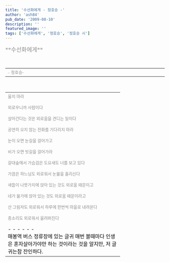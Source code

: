 ```yaml
---
title: '수선화에게 - 정호승 -'
author: 'ash84'
pub_date: '2009-08-10'
description: ''
featured_image: ''
tags: ['수선화에게', '정호승', '정호승 시']
---
```



<div style="TEXT-ALIGN: left">  
</div>  
<font color="#8e8e8e" face="돋움" size="4">**수선화에게**</font>

  
<font color="#8e8e8e"> </font>

  
<div style="TEXT-ALIGN: left">  
<table border="0" cellpadding="0" cellspacing="0" width="300">  
<tbody>  
<tr>  
<td width="570">  
<font color="#8e8e8e" face="돋움" size="2">– 정호승-</font>

</td></tr></tbody></table></div>  
<font color="#8e8e8e">  </font>

<div style="TEXT-ALIGN: left">  
<table border="0" cellpadding="0" cellspacing="0">  
<tbody>  
<tr>  
<td width="347">  
<font color="#8e8e8e" face="돋움" size="2">울지 마라</font>

  
<font color="#8e8e8e" face="돋움" size="2">외로우니까 사람이다</font>

  
<font color="#8e8e8e" face="돋움" size="2">살아간다는 것은 외로움을 견디는 일이다</font>

  
<font color="#8e8e8e" face="돋움" size="2">공연히 오지 않는 전화를 기다리지 마라</font>

  
<font color="#8e8e8e" face="돋움" size="2">눈이 오면 눈길을 걸어가고</font>

  
<font color="#8e8e8e" face="돋움" size="2">비가 오면 빗길을 걸어가라</font>

  
<font color="#8e8e8e" face="돋움" size="2">갈대숲에서 가슴검은 도요새도 너를 보고 있다</font>

  
<font color="#8e8e8e" face="돋움" size="2">가끔은 하느님도 외로워서 눈물을 흘리신다</font>

  
<font color="#8e8e8e" face="돋움" size="2">새들이 나뭇가지에 앉아 있는 것도 외로움 때문이고</font>

  
<font color="#8e8e8e" face="돋움" size="2">네가 물가에 앉아 있는 것도 외로움 때문이라고</font>

  
<font color="#8e8e8e" face="돋움" size="2">산 그림자도 외로워서 하루에 한번씩 마을로 내려온다</font>

  
<font color="#8e8e8e" face="돋움" size="2">종소리도 외로워서 울려퍼진다</font>

  
<div>  
- - - - - -

  
</div>  
<font color="#57048c"><font color="#000000">매봉역 버스 정류장에 있는 글귀   
 매번 볼때마다 인생은 혼자살아가야만 하는 것이라는 것을   
 알지만, 저 글귀는참 잔인하다. </font>  
</font>

</td></tr></tbody></table>  
</div>

